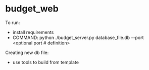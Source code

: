 # budget_web

To run:
- install requirements
- COMMAND: python ./budget_server.py database_file.db --port <optional port # definition>


Creating new db file:
- use tools to build from template
